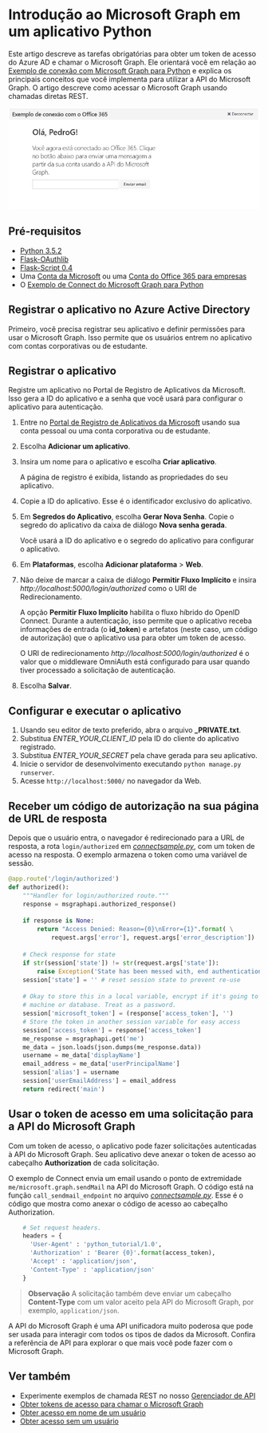 # <a name="get-started-with-microsoft-graph-in-a-python-app"></a>Introdução ao Microsoft Graph em um aplicativo Python 

Este artigo descreve as tarefas obrigatórias para obter um token de acesso do Azure AD e chamar o Microsoft Graph. Ele orientará você em relação ao [Exemplo de conexão com Microsoft Graph para Python](https://github.com/microsoftgraph/python3-connect-rest-sample) e explica os principais conceitos que você implementa para utilizar a API do Microsoft Graph. O artigo descreve como acessar o Microsoft Graph usando chamadas diretas REST.

![Captura de tela do exemplo de Connect do Python do Office 365](./images/web-screenshot.png)

##  <a name="prerequisites"></a>Pré-requisitos

* [Python 3.5.2](https://www.python.org/downloads/)
* [Flask-OAuthlib](https://github.com/lepture/flask-oauthlib)
* [Flask-Script 0.4](http://flask-script.readthedocs.io/en/latest/)
* Uma [Conta da Microsoft](https://www.outlook.com/) ou uma [Conta do Office 365 para empresas](https://msdn.microsoft.com/en-us/office/office365/howto/setup-development-environment#bk_Office365Account)
* O [Exemplo de Connect do Microsoft Graph para Python](https://github.com/microsoftgraph/python3-connect-rest-sample)

## <a name="register-the-application-in-azure-active-directory"></a>Registrar o aplicativo no Azure Active Directory

Primeiro, você precisa registrar seu aplicativo e definir permissões para usar o Microsoft Graph. Isso permite que os usuários entrem no aplicativo com contas corporativas ou de estudante.

## <a name="register-the-application"></a>Registrar o aplicativo

Registre um aplicativo no Portal de Registro de Aplicativos da Microsoft. Isso gera a ID do aplicativo e a senha que você usará para configurar o aplicativo para autenticação.

1. Entre no [Portal de Registro de Aplicativos da Microsoft](https://apps.dev.microsoft.com/) usando sua conta pessoal ou uma conta corporativa ou de estudante.

2. Escolha **Adicionar um aplicativo**.

3. Insira um nome para o aplicativo e escolha **Criar aplicativo**.

    A página de registro é exibida, listando as propriedades do seu aplicativo.

4. Copie a ID do aplicativo. Esse é o identificador exclusivo do aplicativo.

5. Em **Segredos do Aplicativo**, escolha **Gerar Nova Senha**. Copie o segredo do aplicativo da caixa de diálogo **Nova senha gerada**.

    Você usará a ID do aplicativo e o segredo do aplicativo para configurar o aplicativo.

6. Em **Plataformas**, escolha **Adicionar plataforma** > **Web**.

7. Não deixe de marcar a caixa de diálogo **Permitir Fluxo Implícito** e insira *http://localhost:5000/login/authorized* como o URI de Redirecionamento.

    A opção **Permitir Fluxo Implícito** habilita o fluxo híbrido do OpenID Connect. Durante a autenticação, isso permite que o aplicativo receba informações de entrada (o **id_token**) e artefatos (neste caso, um código de autorização) que o aplicativo usa para obter um token de acesso.

    O URI de redirecionamento *http://localhost:5000/login/authorized* é o valor que o middleware OmniAuth está configurado para usar quando tiver processado a solicitação de autenticação.

8. Escolha **Salvar**.

## <a name="configure-and-run-the-app"></a>Configurar e executar o aplicativo

1. Usando seu editor de texto preferido, abra o arquivo **_PRIVATE.txt**.
2. Substitua *ENTER_YOUR_CLIENT_ID* pela ID do cliente do aplicativo registrado.
3. Substitua *ENTER_YOUR_SECRET* pela chave gerada para seu aplicativo.
4. Inicie o servidor de desenvolvimento executando ```python manage.py runserver```.
5. Acesse ```http://localhost:5000/``` no navegador da Web.

<!--<a name="authCode"></a>-->
## <a name="receive-an-authorization-code-in-your-reply-url-page"></a>Receber um código de autorização na sua página de URL de resposta

Depois que o usuário entra, o navegador é redirecionado para a URL de resposta, a rota ```login/authorized``` em [*connectsample.py*](https://github.com/microsoftgraph/python3-connect-rest-sample/blob/master/connectsample.py), com um token de acesso na resposta. O exemplo armazena o token como uma variável de sessão.

```python
@app.route('/login/authorized')
def authorized():
    """Handler for login/authorized route."""
    response = msgraphapi.authorized_response()

    if response is None:
        return "Access Denied: Reason={0}\nError={1}".format( \
            request.args['error'], request.args['error_description'])

    # Check response for state
    if str(session['state']) != str(request.args['state']):
        raise Exception('State has been messed with, end authentication')
    session['state'] = '' # reset session state to prevent re-use

    # Okay to store this in a local variable, encrypt if it's going to client
    # machine or database. Treat as a password.
    session['microsoft_token'] = (response['access_token'], '')
    # Store the token in another session variable for easy access
    session['access_token'] = response['access_token']
    me_response = msgraphapi.get('me')
    me_data = json.loads(json.dumps(me_response.data))
    username = me_data['displayName']
    email_address = me_data['userPrincipalName']
    session['alias'] = username
    session['userEmailAddress'] = email_address
    return redirect('main')
```

<!--<a name="request"></a>-->
## <a name="use-the-access-token-in-a-request-to-the-microsoft-graph-api"></a>Usar o token de acesso em uma solicitação para a API do Microsoft Graph

Com um token de acesso, o aplicativo pode fazer solicitações autenticadas à API do Microsoft Graph. Seu aplicativo deve anexar o token de acesso ao cabeçalho **Authorization** de cada solicitação.

O exemplo de Connect envia um email usando o ponto de extremidade ```me/microsoft.graph.sendMail``` na API do Microsoft Graph. O código está na função ```call_sendmail_endpoint``` no arquivo [*connectsample.py*](https://github.com/microsoftgraph/python3-connect-rest-sample/blob/master/connectsample.py). Esse é o código que mostra como anexar o código de acesso ao cabeçalho Authorization.

```python
    # Set request headers.
    headers = { 
      'User-Agent' : 'python_tutorial/1.0',
      'Authorization' : 'Bearer {0}'.format(access_token),
      'Accept' : 'application/json',
      'Content-Type' : 'application/json'
    }
```

> **Observação** A solicitação também deve enviar um cabeçalho **Content-Type** com um valor aceito pela API do Microsoft Graph, por exemplo, `application/json`.

A API do Microsoft Graph é uma API unificadora muito poderosa que pode ser usada para interagir com todos os tipos de dados da Microsoft. Confira a referência de API para explorar o que mais você pode fazer com o Microsoft Graph.

## <a name="see-also"></a>Ver também
- Experimente exemplos de chamada REST no nosso [Gerenciador de API](https://graph.microsoft.io/graph-explorer)
- [Obter tokens de acesso para chamar o Microsoft Graph](https://developer.microsoft.com/en-us/graph/docs/concepts/auth_overview)
- [Obter acesso em nome de um usuário](https://developer.microsoft.com/en-us/graph/docs/concepts/auth_v2_user)
- [Obter acesso sem um usuário](https://developer.microsoft.com/en-us/graph/docs/concepts/auth_v2_service)